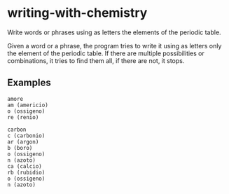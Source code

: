 # writing-with-chemistry
Write words or phrases using as letters the elements of the periodic table.

Given a word or a phrase, the program tries to write it using as letters only the element of the periodic table. If there are multiple possibilities or combinations, it tries to find them all, if there are not, it stops.

## Examples

```
amore
am (americio)
o (ossigeno)
re (renio) 

carbon
c (carbonio)
ar (argon)
b (boro)
o (ossigeno)
n (azoto)
ca (calcio)
rb (rubidio)
o (ossigeno)
n (azoto)
```
